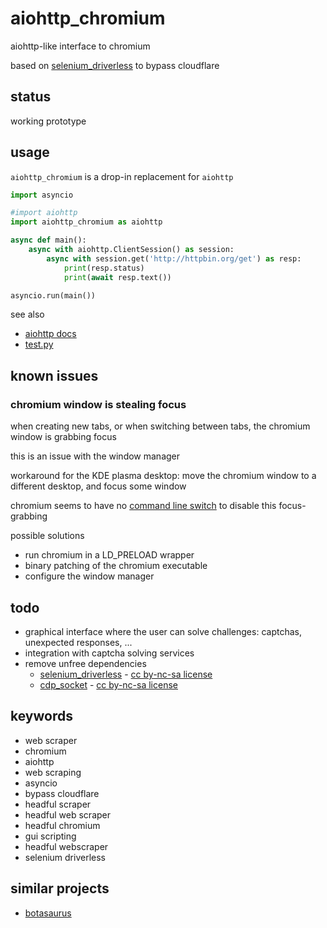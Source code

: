 # aiohttp_chromium

aiohttp-like interface to chromium

based on [selenium_driverless](https://github.com/kaliiiiiiiiii/Selenium-Driverless) to bypass cloudflare



## status

working prototype



## usage

`aiohttp_chromium` is a drop-in replacement for `aiohttp`

```py
import asyncio

#import aiohttp
import aiohttp_chromium as aiohttp

async def main():
    async with aiohttp.ClientSession() as session:
        async with session.get('http://httpbin.org/get') as resp:
            print(resp.status)
            print(await resp.text())

asyncio.run(main())
```

see also

- [aiohttp docs](https://docs.aiohttp.org/en/stable/client.html)
- [test.py](test.py)



## known issues



### chromium window is stealing focus

when creating new tabs, or when switching between tabs,
the chromium window is grabbing focus

this is an issue with the window manager

workaround for the KDE plasma desktop:
move the chromium window to a different desktop,
and focus some window

chromium seems to have no
[command line switch](https://peter.sh/experiments/chromium-command-line-switches/)
to disable this focus-grabbing

possible solutions

- run chromium in a LD_PRELOAD wrapper
- binary patching of the chromium executable
- configure the window manager



## todo

- graphical interface where the user can solve challenges: captchas, unexpected responses, ...
- integration with captcha solving services
- remove unfree dependencies
  - [selenium_driverless](https://github.com/kaliiiiiiiiii/Selenium-Driverless) - [cc by-nc-sa license](http://creativecommons.org/licenses/by-nc-sa/4.0/)
  - [cdp_socket](https://github.com/kaliiiiiiiiii/CDP-Socket) - [cc by-nc-sa license](http://creativecommons.org/licenses/by-nc-sa/4.0/)



## keywords

- web scraper
- chromium
- aiohttp
- web scraping
- asyncio
- bypass cloudflare
- headful scraper
- headful web scraper
- headful chromium
- gui scripting
- headful webscraper
- selenium driverless



## similar projects

- [botasaurus](https://github.com/omkarcloud/botasaurus)

